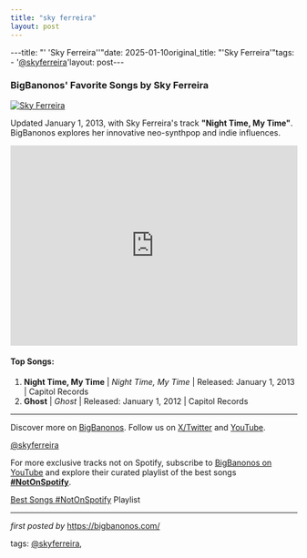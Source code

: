 ```yaml
---
title: "sky ferreira"
layout: post
---
```

---title: "' 'Sky Ferreira''"date: 2025-01-10original_title: "'Sky Ferreira'"tags:  - '[@skyferreira](/tags/skyferreira/)'layout: post---<h3>BigBanonos' Favorite Songs by Sky Ferreira</h3><div > <a href="https://thefader-res.cloudinary.com/private_images/w_760,c_limit,f_auto,q_auto:best/unnamed-7_720_ebdufh/sky-ferreira-visual-ep-2018-fader-interview.jpg" target="_blank"> <img src="https://thefader-res.cloudinary.com/private_images/w_760,c_limit,f_auto,q_auto:best/unnamed-7_720_ebdufh/sky-ferreira-visual-ep-2018-fader-interview.jpg" alt="Sky Ferreira"> </a></div><p>Updated January 1, 2013, with Sky Ferreira's track <strong>"Night Time, My Time"</strong>. BigBanonos explores her innovative neo-synthpop and indie influences.</p><iframe src="https://open.spotify.com/embed/playlist/1GhkfBs12wrVieI0dh953J?utm_source=generator" width="100%" height="352" frameBorder="0" allowfullscreen="" allow="autoplay; clipboard-write; encrypted-media; fullscreen; picture-in-picture" loading="lazy"></iframe><h4>Top Songs:</h4><ol> <li><strong>Night Time, My Time</strong> | <em>Night Time, My Time</em> | Released: January 1, 2013 | Capitol Records</li> <li><strong>Ghost</strong> | <em>Ghost</em> | Released: January 1, 2012 | Capitol Records</li></ol><hr /><p>Discover more on <a href="https://bigbanonos.com/" target="_blank">BigBanonos</a>. Follow us on <a href="https://x.com/bigbanonos" target="_blank">X/Twitter</a> and <a href="https://www.youtube.com/[@BigBanonos](/tags/BigBanonos/)" target="_blank">YouTube</a>.</p><p>[@skyferreira](/tags/skyferreira/)</p><!--Subscribe and Playlist Links--><div>    <p>For more exclusive tracks not on Spotify, subscribe to <a href="https://www.youtube.com/[@BigBanonos](/tags/BigBanonos/)" target="_blank">BigBanonos on YouTube</a> and explore their curated playlist of the best songs <strong>[#NotOnSpotify](/tags/NotOnSpotify/)</strong>.</p>    <p><a href="https://www.youtube.com/playlist?list=PLtuNtuTatqI0kFahUCbtbfenC_ET5O_tr" target="_blank">Best Songs [#NotOnSpotify](/tags/NotOnSpotify/) Playlist<br /></a></p></div><hr /><p><em>first posted by</em> <a href="https://bigbanonos.com/" rel="noopener" target="_new">https://bigbanonos.com/</a></p><p>tags: [@skyferreira](/tags/skyferreira/),</p>